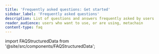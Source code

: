 ```yaml
---
title: 'Frequently asked questions: Get started'
sidebar_label: 'Frequently asked questions'
description: List of questions and answers frequently asked by users
reader_audience: users who want to use, or are using, metachain
content-type: faq
---
```


import FAQStructuredData from '@site/src/components/FAQStructuredData';

<FAQStructuredData faqsId="get-started" />
